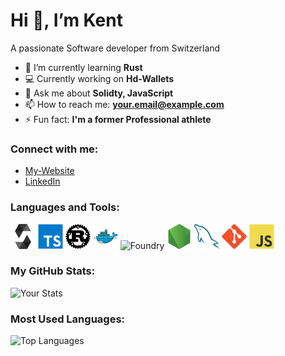 # Hi 👋, I’m Kent

A passionate Software developer from Switzerland

- 🌱 I’m currently learning **Rust**
- 💻 Currently working on **Hd-Wallets**
- 💬 Ask me about **Solidty, JavaScript**
- 📫 How to reach me: **your.email@example.com**
- ⚡ Fun fact: **I'm a former Professional athlete**

### Connect with me:

- [My-Website](https://kent-daneel.vercel.app/)
- [LinkedIn](https://www.linkedin.com/in/kent-daneel-7639832a7/)

### Languages and Tools:

<img src="https://raw.githubusercontent.com/devicons/devicon/master/icons/solidity/solidity-original.svg" alt="Solidity" width="40" height="40"/> 
<img src="https://raw.githubusercontent.com/devicons/devicon/master/icons/typescript/typescript-original.svg" alt="TypeScript" width="40" height="40"/> 
<img src="https://raw.githubusercontent.com/devicons/devicon/master/icons/rust/rust-plain.svg" alt="Rust" width="40" height="40"/> 
<img src="https://raw.githubusercontent.com/devicons/devicon/master/icons/docker/docker-original.svg" alt="Docker" width="40" height="40"/> 
<img src="https://raw.githubusercontent.com/foundry-rs/foundry/master/assets/foundry-logo.svg" alt="Foundry" width="40" height="40"/> 
<img src="https://raw.githubusercontent.com/devicons/devicon/master/icons/nodejs/nodejs-original.svg" alt="Node.js" width="40" height="40"/> 
<img src="https://raw.githubusercontent.com/devicons/devicon/master/icons/mysql/mysql-original.svg" alt="MySQL" width="40" height="40"/> 
<img src="https://raw.githubusercontent.com/devicons/devicon/master/icons/git/git-original.svg" alt="Git" width="40" height="40"/> 
<img src="https://raw.githubusercontent.com/devicons/devicon/master/icons/javascript/javascript-original.svg" alt="JavaScript" width="40" height="40"/>

### My GitHub Stats:

![Your Stats](https://github-readme-stats.vercel.app/api?username=Springbock99&show_icons=true&theme=dark)

### Most Used Languages:

![Top Languages](https://github-readme-stats.vercel.app/api/top-langs/?username=yourusername&layout=compact&theme=dark)
